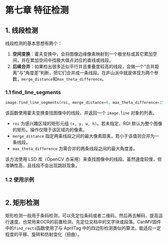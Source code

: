 # 第七章 特征检测

## 1. 线段检测

线段检测的基本思想有两个：

1. **空间变换**：霍夫变换中，会将图像边缘像素映射到一个极坐标或其它累加空间，并在累加空间中找极大值点对应的直线或线段。
2. **后续合并**：如果检出很多近似平行并且重叠度较高的线段，会做一个“合并距离”与“角度差”判断，把它们合并成一条线段。在庐山派中就是体现为两个参数，`merge_distance`和`max_theta_difference`。

### 1.1 find_line_segments

```python
image.find_line_segments(roi, merge_distance=0, max_theta_difference=15)
```

该函数使用霍夫变换查找图像中的线段，并返回一个 `image.line` 对象的列表。

- `roi` 为感兴趣区域的矩形元组 `(x, y, w, h)`。若未指定，ROI 默认为整个图像的矩形。操作仅限于该区域内的像素。
- `merge_distance` 指定两条线段之间的最大像素距离，若小于该值则合并为一条线段。
- `max_theta_difference` 为需合并的两条线段之间的最大角度差。

该方法使用 LSD 库（OpenCV 亦采用）来查找图像中的线段。虽然速度较慢，但准确性高，且线段不会出现跳跃现象。

### 1.2 使用示例

```python

```



## 2. 矩形检测

矩形检测一般用于条码检测，可以先定位条码或者二维码，然后再去解码，提高运行速度。也常用来OCR的前置检测，先定位文档中的文字块或段落。CanMV固件中的`find_rects`函数使用了与 AprilTag 中的四边形检测类似的算法，能适应一定程度的平移、旋转和仿射变化（扭曲）。

